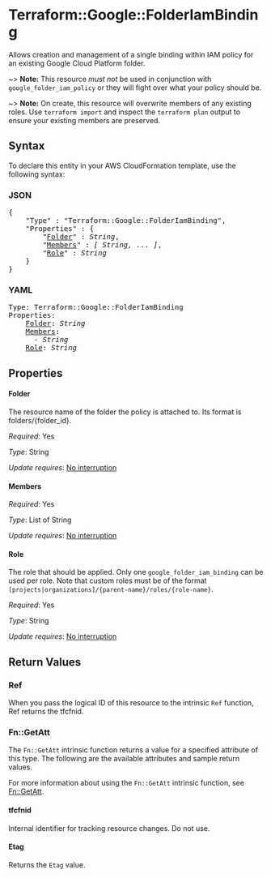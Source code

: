 # Terraform::Google::FolderIamBinding

Allows creation and management of a single binding within IAM policy for
an existing Google Cloud Platform folder.

~> **Note:** This resource _must not_ be used in conjunction with
   `google_folder_iam_policy` or they will fight over what your policy
   should be.

~> **Note:** On create, this resource will overwrite members of any existing roles.
    Use `terraform import` and inspect the `terraform plan` output to ensure
    your existing members are preserved.

## Syntax

To declare this entity in your AWS CloudFormation template, use the following syntax:

### JSON

<pre>
{
    "Type" : "Terraform::Google::FolderIamBinding",
    "Properties" : {
        "<a href="#folder" title="Folder">Folder</a>" : <i>String</i>,
        "<a href="#members" title="Members">Members</a>" : <i>[ String, ... ]</i>,
        "<a href="#role" title="Role">Role</a>" : <i>String</i>
    }
}
</pre>

### YAML

<pre>
Type: Terraform::Google::FolderIamBinding
Properties:
    <a href="#folder" title="Folder">Folder</a>: <i>String</i>
    <a href="#members" title="Members">Members</a>: <i>
      - String</i>
    <a href="#role" title="Role">Role</a>: <i>String</i>
</pre>

## Properties

#### Folder

The resource name of the folder the policy is attached to. Its format is folders/{folder_id}.

_Required_: Yes

_Type_: String

_Update requires_: [No interruption](https://docs.aws.amazon.com/AWSCloudFormation/latest/UserGuide/using-cfn-updating-stacks-update-behaviors.html#update-no-interrupt)

#### Members

_Required_: Yes

_Type_: List of String

_Update requires_: [No interruption](https://docs.aws.amazon.com/AWSCloudFormation/latest/UserGuide/using-cfn-updating-stacks-update-behaviors.html#update-no-interrupt)

#### Role

The role that should be applied. Only one
`google_folder_iam_binding` can be used per role. Note that custom roles must be of the format
`[projects|organizations]/{parent-name}/roles/{role-name}`.

_Required_: Yes

_Type_: String

_Update requires_: [No interruption](https://docs.aws.amazon.com/AWSCloudFormation/latest/UserGuide/using-cfn-updating-stacks-update-behaviors.html#update-no-interrupt)

## Return Values

### Ref

When you pass the logical ID of this resource to the intrinsic `Ref` function, Ref returns the tfcfnid.

### Fn::GetAtt

The `Fn::GetAtt` intrinsic function returns a value for a specified attribute of this type. The following are the available attributes and sample return values.

For more information about using the `Fn::GetAtt` intrinsic function, see [Fn::GetAtt](https://docs.aws.amazon.com/AWSCloudFormation/latest/UserGuide/intrinsic-function-reference-getatt.html).

#### tfcfnid

Internal identifier for tracking resource changes. Do not use.

#### Etag

Returns the <code>Etag</code> value.

